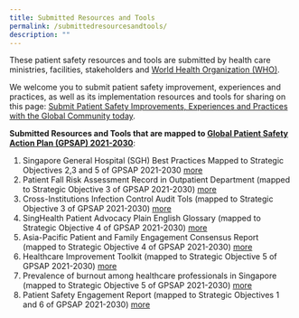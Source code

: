 ```yaml
---
title: Submitted Resources and Tools
permalink: /submittedresourcesandtools/
description: ""
---
```

These patient safety resources and tools are submitted by health care ministries, facilities, stakeholders and [World Health Organization (WHO)](https://www.who.int/).

We welcome you to submit patient safety improvement, experiences and practices, as well as its implementation resources and tools for sharing on this page: 
[Submit Patient Safety Improvements, Experiences and Practices with the Global Community today](https://form.gov.sg/64631e5f0fbfe400126c8e0d).

**Submitted Resources and Tools that are mapped to [Global Patient Safety Action Plan (GPSAP) 2021-2030](https://www.who.int/teams/integrated-health-services/patient-safety/policy/global-patient-safety-action-plan)**:
1. Singapore General Hospital (SGH) Best Practices Mapped to Strategic Objectives 2,3 and 5 of GPSAP 2021-2030 [more](/resources-and-tools/tools-and-resources/sghbestpracticesso235/)
2. Patient Fall Risk Assessment Record in Outpatient Department (mapped to Strategic Objective 3 of GPSAP 2021-2030) [more ](/tools-and-resources/tools-and-resources/pfrar/)
3. Cross-Institutions Infection Control Audit Tols (mapped to Strategic Objective 3 of GPSAP 2021-2030) [more](/resources-and-tools/tools-and-resources/ciic/)
4. SingHealth Patient Advocacy Plain English Glossary (mapped to Strategic Objective 4 of GPSAP 2021-2030) [more](/tools-and-resources/tools-and-resources/plainenglishglossary/)
5. Asia-Pacific Patient and Family Engagement Consensus Report (mapped to Strategic Objective 4 of GPSAP 2021-2030) [more](/tools-and-resources/tools-and-resources/patientfamilyconsensus/)
6. Healthcare Improvement Toolkit (mapped to Strategic Objective 5 of GPSAP 2021-2030) [more](/tools-and-resources/tools-and-resources/improvementtoolkit/)
7. Prevalence of burnout among healthcare professionals in Singapore (mapped to Strategic Objective 5 of GPSAP 2021-2030) [more]( /resources-and-tools/tools-and-resources/burnout)
8. Patient Safety Engagement Report (mapped to Strategic Objectives 1 and 6 of GPSAP 2021-2030) [more]( /resources-and-tools/tools-and-resources/paser)